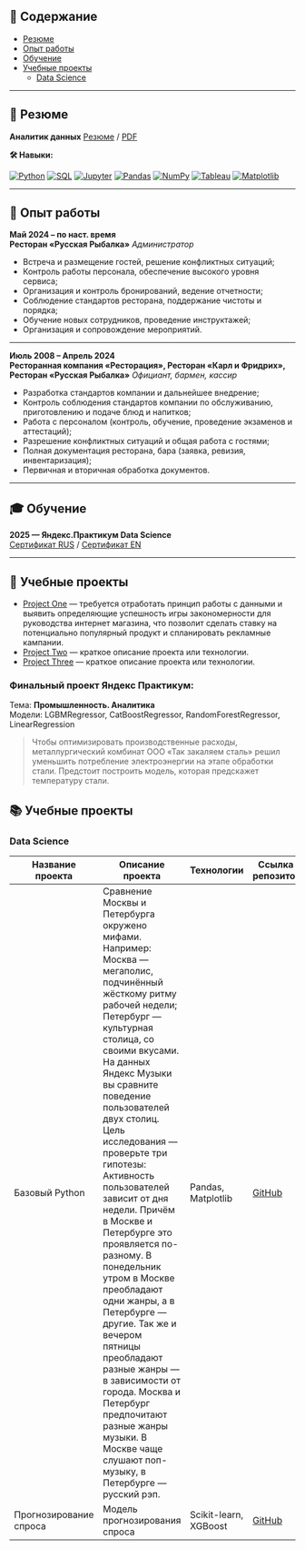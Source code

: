 ## 📑 Содержание
- [Резюме](#-резюме)
- [Опыт работы](#-опыт-работы)
- [Обучение](#-обучение)
- [Учебные проекты](#-учебные-проекты)
    - [Data Science](#data-science)

---

## 📝 Резюме

**Аналитик данных** [Резюме](https://hh.ru/resume/5dbef2feff0f2c3e440039ed1f626d49334c44) / [PDF](https://github.com/aleks-vinogradov/aleks-vinogradov/blob/main/Резюме.pdf)

**🛠️ Навыки:**

[![Python](https://img.shields.io/badge/-Python-3776AB?style=flat-square&logo=python&logoColor=white)](https://www.python.org/)
[![SQL](https://img.shields.io/badge/-SQL-4479A1?style=flat-square&logo=postgresql&logoColor=white)]()
[![Jupyter](https://img.shields.io/badge/-Jupyter-F37626?style=flat-square&logo=jupyter&logoColor=white)](https://jupyter.org/)
[![Pandas](https://img.shields.io/badge/-Pandas-150458?style=flat-square&logo=pandas&logoColor=white)]()
[![NumPy](https://img.shields.io/badge/-NumPy-013243?style=flat-square&logo=numpy&logoColor=white)]()
[![Tableau](https://img.shields.io/badge/-Tableau-E97627?style=flat-square&logo=tableau&logoColor=white)](https://www.tableau.com/)
[![Matplotlib](https://img.shields.io/badge/-Matplotlib-11557C?style=flat-square&logo=matplotlib&logoColor=white)]()

---

## 💼 Опыт работы

**Май 2024 – по наст. время**  
**Ресторан «Русская Рыбалка»**
*Администратор*

- Встреча и размещение гостей, решение конфликтных ситуаций;
- Контроль работы персонала, обеспечение высокого уровня сервиса;
- Организация и контроль бронирований, ведение отчетности;
- Соблюдение стандартов ресторана, поддержание чистоты и порядка;
- Обучение новых сотрудников, проведение инструктажей;
- Организация и сопровождение мероприятий.
---
**Июль 2008 – Апрель 2024**  
**Ресторанная компания «Ресторация», Ресторан «Карл и Фридрих», Ресторан «Русская Рыбалка»**
*Официант, бармен, кассир*

- Разработка стандартов компании и дальнейшее внедрение;
- Контроль соблюдения стандартов компании по обслуживанию, приготовлению и подаче блюд и напитков;
- Работа с персоналом (контроль, обучение, проведение экзаменов и аттестаций);
- Разрешение конфликтных ситуаций и общая работа с гостями;
- Полная документация ресторана, бара (заявка, ревизия, инвентаризация);
- Первичная и вторичная обработка документов.

---

## 🎓 Обучение

**2025 — Яндекс.Практикум Data Science**  
[Сертификат RUS](https://github.com/aleks-vinogradov/aleks-vinogradov/blob/main/Сертификат_RU_Виноградов_2025-9011-006.pdf) / [Сертификат EN](https://github.com/aleks-vinogradov/aleks-vinogradov/blob/main/Сertificate_ENG_Виноградов_2025-9011-006.pdf)

---

## 🚀 Учебные проекты


- [Project One](https://github.com/aleks-vinogradov/Assembly-project-1) — требуется отработать принцип работы с данными и выявить определяющие успешность игры закономерности для руководства интернет магазина, что позволит сделать ставку на потенциально популярный продукт и спланировать рекламные кампании.
- [Project Two](https://github.com/aleks-vinogradov/project-two) — краткое описание проекта или технологии.
- [Project Three](https://github.com/aleks-vinogradov/project-three) — краткое описание проекта или технологии.
  
### Финальный проект Яндекс Практикум:  
Тема: **Промышленность. Аналитика**  
Модели: LGBMRegressor, CatBoostRegressor, RandomForestRegressor, LinearRegression

> Чтобы оптимизировать производственные расходы, металлургический комбинат ООО «Так закаляем сталь» решил уменьшить потребление электроэнергии на этапе обработки стали. Предстоит построить модель, которая предскажет температуру стали.

## 📚 Учебные проекты

### Data Science
| Название проекта            | Описание проекта                | Технологии               | Ссылка на репозиторий                          |
|-----------------------------|----------------------------------|-------------------------|-----------------------------------------------|
| Базовый Python              | Сравнение Москвы и Петербурга окружено мифами. Например: Москва — мегаполис, подчинённый жёсткому ритму рабочей недели; Петербург — культурная столица, со своими вкусами. На данных Яндекс Музыки вы сравните поведение пользователей двух столиц. Цель исследования — проверьте три гипотезы: Активность пользователей зависит от дня недели. Причём в Москве и Петербурге это проявляется по-разному. В понедельник утром в Москве преобладают одни жанры, а в Петербурге — другие. Так же и вечером пятницы преобладают разные жанры — в зависимости от города. Москва и Петербург предпочитают разные жанры музыки. В Москве чаще слушают поп-музыку, в Петербурге — русский рэп.                                 | Pandas, Matplotlib       | [GitHub](https://github.com/username/sales)  |
| Прогнозирование спроса      | Модель прогнозирования спроса    | Scikit-learn, XGBoost    | [GitHub](https://github.com/username/demand) |
